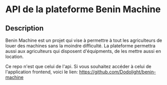 # API de la plateforme Benin Machine

## Description 
Benin Machine est un projet qui vise à permettre à tout les agriculteurs de louer des machines sans la moindre difficulté. La plateforme permettra aussi aux agriculteurs qui disposent d'équipments, de les mettre aussi en location. 

Ce repo n'est que celui de l'api. Si vous souhaitez accéder à celui de l'application frontend, voici le lien: https://github.com/Dodolight/benin-machine 
